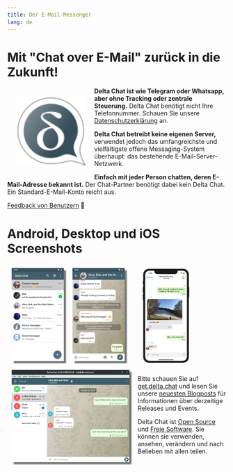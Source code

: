```yaml
---
title: Der E-Mail-Messenger
lang: de
---
```


# Mit "Chat over E-Mail" zurück in die Zukunft!

<img src="../assets/logos/delta-chat.svg" width="160" style="float: left; margin: 20px;" alt="The Delta Chat logo" />

**Delta Chat ist wie Telegram oder Whatsapp, aber ohne Tracking oder zentrale Steuerung.**
Delta Chat benötigt nicht Ihre Telefonnummer. Schauen Sie unsere [Datenschutzerklärung](gdpr) an.

**Delta Chat betreibt keine eigenen Server,** verwendet jedoch das umfangreichste und vielfältigste offene Messaging-System überhaupt: das bestehende E-Mail-Server-Netzwerk.

**Einfach mit jeder Person chatten, deren E-Mail-Adresse bekannt ist.** Der Chat-Partner benötigt dabei kein Delta Chat. Ein Standard-E-Mail-Konto reicht aus.

[Feedback von Benutzern](user-voices) 📣


# Android, Desktop und iOS Screenshots

<img src="../assets/blog/screenshots/2019-12-17-delta-chat-google-play-release-chat-list-light.png" width="120" 
style="float: left; margin: 10px;display: block;box-shadow: 5px 5px 2px #777;" alt="A screenshot of Delta Chat on Android showing chat list" /> 
<img src="../assets/blog/screenshots/2019-12-17-delta-chat-google-play-release-group-light.png" width="120" 
style="float: left; margin: 10px;display: block;box-shadow: 5px 5px 2px #777;" alt="A screenshot of Delta Chat on Android showing a chat" /> 

<img src="../assets/blog/desktop-screenshot.png" width="280" style="float:left; margin: 10px" alt="A screenshot of Delta Chat on desktop" /> 

<img src="../assets/blog/screenshots/2020-01-09-delta-chat-iOS-weekend-group-chat.png" width="110" style="margin: 10px" alt="A screenshot of Delta Chat on IOS" /> 

Bitte schauen Sie auf [get.delta.chat](https://get.delta.chat) und lesen Sie unsere [neuesten Blogposts](blog) für Informationen über derzeitige Releases und Events.

Delta Chat ist [Open Source](https://de.wikipedia.org/wiki/Open_Source)
und [Freie Software](https://de.wikipedia.org/wiki/Freie_Software). Sie können sie verwenden,
ansehen, verändern und nach Belieben mit allen teilen.

